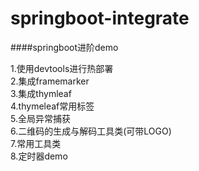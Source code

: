 # springboot-integrate
####springboot进阶demo

1.使用devtools进行热部署   
2.集成framemarker   
3.集成thymleaf   
4.thymeleaf常用标签   
5.全局异常捕获   
6.二维码的生成与解码工具类(可带LOGO)   
7.常用工具类   
8.定时器demo